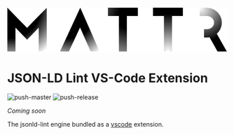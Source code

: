 ![Mattr logo](../../docs/assets/mattr-black.svg)

# JSON-LD Lint VS-Code Extension

![push-master](https://github.com/mattrglobal/jsonld-lint/workflows/push-master/badge.svg)
![push-release](https://github.com/mattrglobal/jsonld-lint/workflows/push-release/badge.svg)

_Coming soon_

The jsonld-lint engine bundled as a [vscode](https://code.visualstudio.com/) extension.
